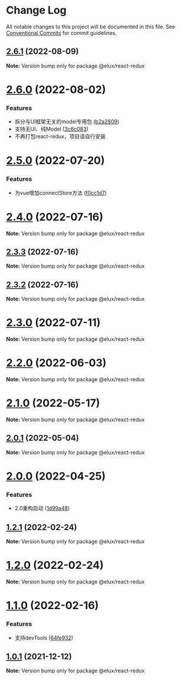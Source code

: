 # Change Log

All notable changes to this project will be documented in this file.
See [Conventional Commits](https://conventionalcommits.org) for commit guidelines.

## [2.6.1](https://github.com/hiisea/elux/compare/v2.6.0...v2.6.1) (2022-08-09)

**Note:** Version bump only for package @elux/react-redux





# [2.6.0](https://github.com/hiisea/elux/compare/v2.6.0-alpha.4...v2.6.0) (2022-08-02)

### Features

- 拆分与UI框架无关的model专用包 ([b2a2809](https://github.com/hiisea/elux/commit/b2a2809ea10f29af24fb70d4a3a83d82564ddbef))
- 支持无UI、纯Model ([3c6c083](https://github.com/hiisea/elux/commit/3c6c0832626e92277d214b4e6633e79d9b13d03c))
- 不再打包react-redux，项目请自行安装

# [2.5.0](https://github.com/hiisea/elux/compare/v2.4.0...v2.5.0) (2022-07-20)

### Features

- 为vue增加connectStore方法 ([f0cc1d7](https://github.com/hiisea/elux/commit/f0cc1d7237d124b11a321b5cab2d33af356f79fa))

# [2.4.0](https://github.com/hiisea/elux/compare/v2.3.4...v2.4.0) (2022-07-16)

**Note:** Version bump only for package @elux/react-redux

## [2.3.3](https://github.com/hiisea/elux/compare/v2.3.2...v2.3.3) (2022-07-16)

**Note:** Version bump only for package @elux/react-redux

## [2.3.2](https://github.com/hiisea/elux/compare/v2.3.1...v2.3.2) (2022-07-16)

**Note:** Version bump only for package @elux/react-redux

# [2.3.0](https://github.com/hiisea/elux/compare/v2.2.1...v2.3.0) (2022-07-11)

**Note:** Version bump only for package @elux/react-redux

# [2.2.0](https://github.com/hiisea/elux/compare/v2.1.0...v2.2.0) (2022-06-03)

**Note:** Version bump only for package @elux/react-redux

# [2.1.0](https://github.com/hiisea/elux/compare/v2.0.1...v2.1.0) (2022-05-17)

**Note:** Version bump only for package @elux/react-redux

## [2.0.1](https://github.com/hiisea/elux/compare/v2.0.0...v2.0.1) (2022-05-04)

**Note:** Version bump only for package @elux/react-redux

# [2.0.0](https://github.com/hiisea/elux/compare/v1.2.1...v2.0.0) (2022-04-25)

### Features

- 2.0重构启动 ([1d99a48](https://github.com/hiisea/elux/commit/1d99a486fb57975d6e6f5b130141547f3337ca2d))

## [1.2.1](https://github.com/hiisea/elux/compare/v1.2.0...v1.2.1) (2022-02-24)

**Note:** Version bump only for package @elux/react-redux

# [1.2.0](https://github.com/hiisea/elux/compare/v1.1.0...v1.2.0) (2022-02-24)

**Note:** Version bump only for package @elux/react-redux

# [1.1.0](https://github.com/hiisea/elux/compare/v1.0.1...v1.1.0) (2022-02-16)

### Features

- 支持devTools ([64fe932](https://github.com/hiisea/elux/commit/64fe932b5a7a57332e2220dbe2acaadc20cff426))

## [1.0.1](https://github.com/hiisea/elux/compare/v1.0.0...v1.0.1) (2021-12-12)

**Note:** Version bump only for package @elux/react-redux

